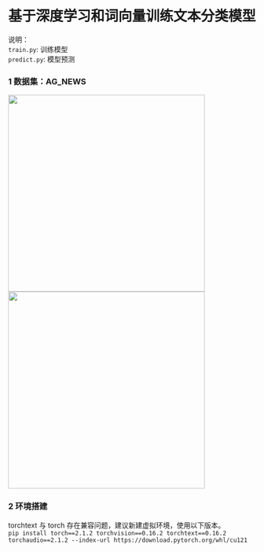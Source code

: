 # 基于深度学习和词向量训练文本分类模型
说明：  
`train.py`: 训练模型  
`predict.py`: 模型预测  

### 1 数据集：AG_NEWS
<img src="https://github.com/UniqueRock12138/train_TextClassificationModel/blob/7960d3aa169514803555943f3e053f71131bdccd/README/image03.png" width="400px">
<img src="https://github.com/UniqueRock12138/train_TextClassificationModel/blob/7960d3aa169514803555943f3e053f71131bdccd/README/image02.png" width="400px">

### 2 环境搭建
torchtext 与 torch 存在兼容问题，建议新建虚拟环境，使用以下版本。  
`pip install torch==2.1.2 torchvision==0.16.2 torchtext==0.16.2 torchaudio==2.1.2 --index-url https://download.pytorch.org/whl/cu121` 
